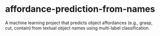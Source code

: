 # affordance-prediction-from-names
A machine learning project that predicts object affordances (e.g., grasp, cut, contain) from textual object names using multi-label classification.
